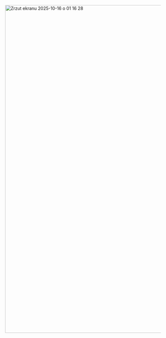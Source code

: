 <img width="1816" height="1063" alt="Zrzut ekranu 2025-10-16 o 01 16 28" src="https://github.com/user-attachments/assets/629f1220-53a8-4f24-86fa-b1ea24a69fac" />
